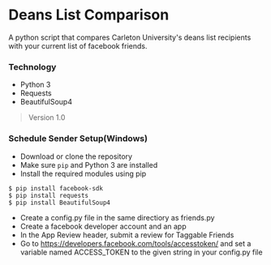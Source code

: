 # Deans List Comparison

A python script that compares Carleton University's deans list recipients with your current list of facebook friends.

### Technology
- Python 3
- Requests
- BeautifulSoup4

>Version 1.0

### Schedule Sender Setup(Windows)
- Download or clone the repository
- Make sure `pip` and Python 3 are installed
- Install the required modules using pip
```
$ pip install facebook-sdk
$ pip install requests
$ pip install BeautifulSoup4
```
- Create a config.py file in the same directiory as friends.py
- Create a facebook developer account and an app
- In the App Review header, submit a review for Taggable Friends
- Go to https://developers.facebook.com/tools/accesstoken/ and set a variable named ACCESS_TOKEN to the given string in your config.py file
